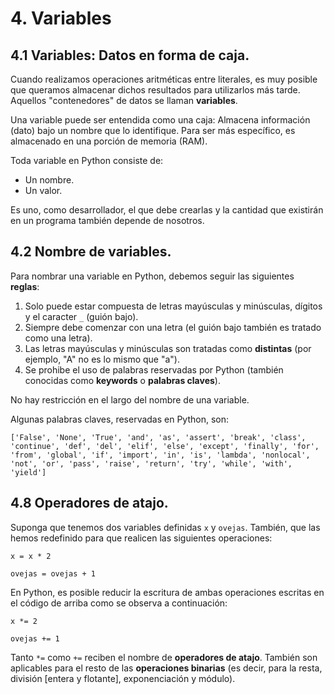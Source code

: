 # 4. Variables

## 4.1 Variables: Datos en forma de caja.

Cuando realizamos operaciones aritméticas entre literales, es muy posible que queramos almacenar dichos resultados para utilizarlos más tarde. Aquellos "contenedores" de datos se llaman **variables**.

Una variable puede ser entendida como una caja: Almacena información (dato) bajo un nombre que lo identifique. Para ser más específico, es almacenado en una porción de memoria (RAM).

Toda variable en Python consiste de:

- Un nombre.
- Un valor.

Es uno, como desarrollador, el que debe crearlas y la cantidad que existirán en un programa también depende de nosotros.


## 4.2 Nombre de variables.

Para nombrar una variable en Python, debemos seguir las siguientes **reglas**:

1. Solo puede estar compuesta de letras mayúsculas y minúsculas, dígitos y el caracter `_` (guión bajo).
2. Siempre debe comenzar con una letra (el guión bajo también es tratado como una letra).
3. Las letras mayúsculas y minúsculas son tratadas como **distintas** (por ejemplo, "A" no es lo mismo que "a").
4. Se prohibe el uso de palabras reservadas por Python (también conocidas como **keywords** o **palabras claves**).

No hay restricción en el largo del nombre de una variable.

Algunas palabras claves, reservadas en Python, son:

```
['False', 'None', 'True', 'and', 'as', 'assert', 'break', 'class', 'continue', 'def', 'del', 'elif', 'else', 'except', 'finally', 'for', 'from', 'global', 'if', 'import', 'in', 'is', 'lambda', 'nonlocal', 'not', 'or', 'pass', 'raise', 'return', 'try', 'while', 'with', 'yield']
```


## 4.8 Operadores de atajo.

Suponga que tenemos dos variables definidas `x` y `ovejas`. También, que las hemos redefinido para que realicen las siguientes operaciones:

```
x = x * 2

ovejas = ovejas + 1
```

En Python, es posible reducir la escritura de ambas operaciones escritas en el código de arriba como se observa a continuación:

```
x *= 2

ovejas += 1
```

Tanto `*=` como `+=` reciben el nombre de **operadores de atajo**. También son aplicables para el resto de las **operaciones binarias** (es decir, para la resta, división [entera y flotante], exponenciación y módulo).

